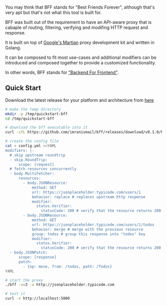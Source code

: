 You may think that BFF stands for "Best Friends Forever", although that's very apt but that's not what this tool is built for.

BFF was built out of the requirement to have an API-aware proxy that is cabaple of routing, filtering, verifying and modifing HTTP request and response.

It is built on top of [Google's Martian](https://github.com/google/martian) proxy development kit and written in Golang.

It can be composed to fit most use-cases and additional modifiers can be introduced and composed together to provide a customized functionality.

In other words, BFF stands for ["Backend For Frontend"](https://samnewman.io/patterns/architectural/bff/).

## Quick Start

Download the latest release for your platform and architecture from [here](/-/releases)

```sh
# make the temp directory
mkdir -p /tmp/quickstart-bff
cd /tmp/quickstart-bff

# download the bff executable into it
curl -sfL https://github.com/imranismail/bff/releases/download/v0.1.0/bff_0.1.0_Linux_x86_64.tar.gz | tar xvz

# create the config file
cat > config.yml <<YAML
modifiers: |-
  # skip upstream roundtrip
  - skip.RoundTrip:
      scope: [request]
  # fetch resources concurrently
  - body.MultiFetcher:
      resources:
        - body.JSONResource:
            method: GET
            url: https://jsonplaceholder.typicode.com/users/1
            behavior: replace # replaces upstream http response
            modifier:
              status.Verifier:
                statusCode: 200 # verify that the resource returns 200 status code
        - body.JSONResource:
            method: GET
            url: https://jsonplaceholder.typicode.com/users/1/todos
            behavior: merge # merge with the previous resource
            group: todos # group this response into "todos" key
            modifier:
              status.Verifier:
                statusCode: 200 # verify that the resource returns 200 status code
  - body.JSONPatch:
      scope: [response]
      patch:
        - {op: move, from: /todos, path: /Todos}
YAML

# start the proxy
./bff -v=3 -u http://jsonplaceholder.typicode.com

# test it
curl -v http://localhost:5000
```
